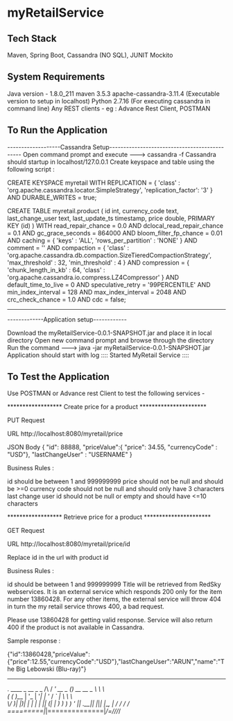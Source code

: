 # myRetailService

Tech Stack 
-----------------------------------------------
Maven, Spring Boot, Cassandra (NO SQL), JUNIT Mockito



System Requirements 
-----------------------------------------------
 Java version - 1.8.0_211
 maven 3.5.3
 apache-cassandra-3.11.4 (Executable version to setup in localhost)
 Python 2.7.16 (For executing cassandra in command line)
 Any REST clients - eg : Advance Rest Client, POSTMAN



To Run the Application
-----------------------------------------------

-------------------Cassandra Setup----------------------------------------------
Open command prompt and execute ---> cassandra -f
Cassandra should startup in localhost/127.0.0.1
Create keyspace and table  using the following script : 

CREATE KEYSPACE myretail WITH REPLICATION = { 'class' : 'org.apache.cassandra.locator.SimpleStrategy', 'replication_factor': '3' } AND DURABLE_WRITES = true;

CREATE TABLE myretail.product (
    id int,
    currency_code text,
    last_change_user text,
    last_update_ts timestamp,
    price double,
    PRIMARY KEY (id)
) WITH read_repair_chance = 0.0
    AND dclocal_read_repair_chance = 0.1
    AND gc_grace_seconds = 864000
    AND bloom_filter_fp_chance = 0.01
    AND caching = { 'keys' : 'ALL', 'rows_per_partition' : 'NONE' }
    AND comment = ''
    AND compaction = { 'class' : 'org.apache.cassandra.db.compaction.SizeTieredCompactionStrategy', 'max_threshold' : 32, 'min_threshold' : 4 }
    AND compression = { 'chunk_length_in_kb' : 64, 'class' : 'org.apache.cassandra.io.compress.LZ4Compressor' }
    AND default_time_to_live = 0
    AND speculative_retry = '99PERCENTILE'
    AND min_index_interval = 128
    AND max_index_interval = 2048
    AND crc_check_chance = 1.0
    AND cdc = false;

----------------------------------------------------------------------------------------------------------

-------------Application setup------------

Download the myRetailService-0.0.1-SNAPSHOT.jar and place it in local directory
Open new command prompt and browse through the directory
Run the command ---> java -jar myRetailService-0.0.1-SNAPSHOT.jar
Application should start with log :::: Started MyRetail Service ::::


To Test the Application
---------------------------------

Use POSTMAN or Advance rest Client to test the following services - 

****************** Create price for a product **********************

PUT Request

URL
http://localhost:8080/myretail/price

JSON Body 
{
  "id": 88888,
   "priceValue":{
  "price": 34.55,
  "currencyCode" : "USD"},
  "lastChangeUser" : "USERNAME"
}

Business Rules :

id should be between 1 and 999999999
price should not be null and should be >=0
currency code should not be null and should only have 3 characters
last change user id should not be null or empty and should have <=10 characters


****************** Retrieve price for a product **********************

GET Request

URL
http://localhost:8080/myretail/price/id

Replace id in the url with product id

Business Rules :

id should be between 1 and 999999999
Title will be retrieved from RedSky webservices. It is an external service which responds 200 only for the item number 13860428. For any other items, the external service will throw 404 in turn the my retail service throws 400, a bad request.

Please use 13860428 for getting valid response.
Service will also return 400 if the product is not available in Cassandra.


Sample response : 

{"id":13860428,"priceValue":{"price":12.55,"currencyCode":"USD"},"lastChangeUser":"ARUN","name":"The Big Lebowski (Blu-ray)"}

-------------------------------------------------------------------------------------------------------------------

  .   ____          _            __ _ _
 /\\ / ___'_ __ _ _(_)_ __  __ _ \ \ \ \
( ( )\___ | '_ | '_| | '_ \/ _` | \ \ \ \
 \\/  ___)| |_)| | | | | || (_| |  ) ) ) )
  '  |____| .__|_| |_|_| |_\__, | / / / /
 =========|_|==============|___/=/_/_/_/

 